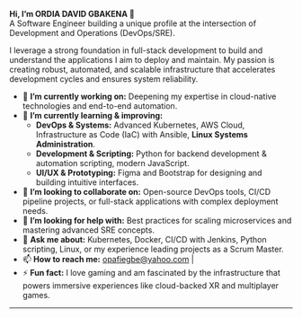 **Hi, I’m ORDIA DAVID GBAKENA 👋**  
A Software Engineer building a unique profile at the intersection of Development and Operations (DevOps/SRE).

I leverage a strong foundation in full-stack development to build and understand the applications I aim to deploy and maintain. My passion is creating robust, automated, and scalable infrastructure that accelerates development cycles and ensures system reliability.

*   🔭 **I’m currently working on:** Deepening my expertise in cloud-native technologies and end-to-end automation.
*   🌱 **I’m currently learning & improving:**
    *   **DevOps & Systems:** Advanced Kubernetes, AWS Cloud, Infrastructure as Code (IaC) with Ansible, **Linux Systems Administration**.
    *   **Development & Scripting:** Python for backend development & automation scripting, modern JavaScript.
    *   **UI/UX & Prototyping:** Figma and Bootstrap for designing and building intuitive interfaces.
*   👯 **I’m looking to collaborate on:** Open-source DevOps tools, CI/CD pipeline projects, or full-stack applications with complex deployment needs.
*   🤔 **I’m looking for help with:** Best practices for scaling microservices and mastering advanced SRE concepts.
*   💬 **Ask me about:** Kubernetes, Docker, CI/CD with Jenkins, Python scripting, Linux, or my experience leading projects as a Scrum Master.
*   📫 **How to reach me:** [opafiegbe@yahoo.com](mailto:opafiegbe@yahoo.com) |
*   ⚡ **Fun fact:** I love gaming and am fascinated by the infrastructure that powers immersive experiences like cloud-backed XR and multiplayer games.

---

